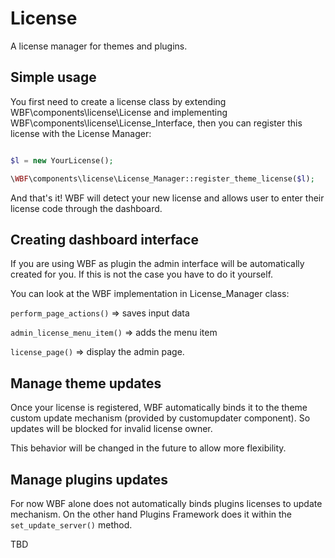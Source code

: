 # License

A license manager for themes and plugins.

## Simple usage

You first need to create a license class by extending WBF\components\license\License and implementing WBF\components\license\License_Interface, then you can register this license with the License Manager:

```php

$l = new YourLicense();

\WBF\components\license\License_Manager::register_theme_license($l);

```

And that's it! WBF will detect your new license and allows user to enter their license code through the dashboard.

## Creating dashboard interface

If you are using WBF as plugin the admin interface will be automatically created for you. If this is not the case you have to do it yourself.

You can look at the WBF implementation in License_Manager class:

`perform_page_actions()` => saves input data

`admin_license_menu_item()` => adds the menu item

`license_page()` => display the admin page.

## Manage theme updates

Once your license is registered, WBF automatically binds it to the theme custom update mechanism (provided by customupdater component). So updates will be blocked for invalid license owner.

This behavior will be changed in the future to allow more flexibility.

## Manage plugins updates

For now WBF alone does not automatically binds plugins licenses to update mechanism. On the other hand Plugins Framework does it within the `set_update_server()` method.

TBD



